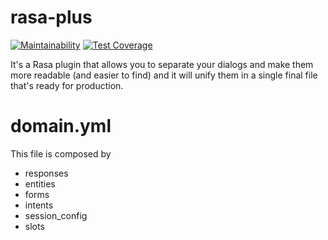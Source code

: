 # rasa-plus

[![Maintainability](https://api.codeclimate.com/v1/badges/622798ae561988afd630/maintainability)](https://codeclimate.com/github/alexandrebarbaruiva/rasa-plus/maintainability)
[![Test Coverage](https://api.codeclimate.com/v1/badges/622798ae561988afd630/test_coverage)](https://codeclimate.com/github/alexandrebarbaruiva/rasa-plus/test_coverage)

It's a Rasa plugin that allows you to separate your dialogs and make them
more readable (and easier to find) and it will unify them in a single
final file that's ready for production.

# domain.yml

This file is composed by 
- responses
- entities
- forms
- intents
- session_config
- slots